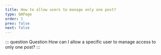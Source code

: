 ```yaml
---
title: How to allow users to manage only one post?
type: QAPage
order: 1
prev: false
next: false
---
```


::: question Question
How can I allow a specific user to manage access to only one post?
:::